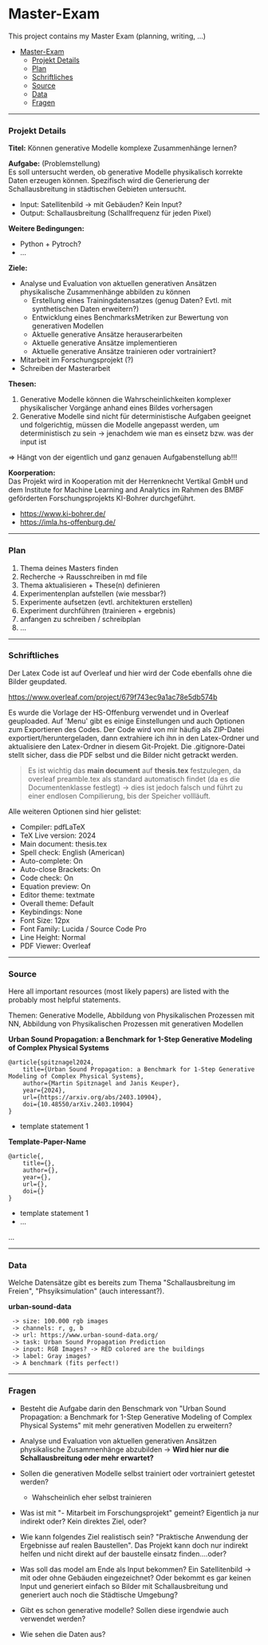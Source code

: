 # Master-Exam
This project contains my Master Exam (planning, writing, ...)

- [Master-Exam](#master-exam)
    - [Projekt Details](#projekt-details)
    - [Plan](#plan)
    - [Schriftliches](#schriftliches)
    - [Source](#source)
    - [Data](#data)
    - [Fragen](#fragen)



---
### Projekt Details

**Titel:** Können generative Modelle komplexe Zusammenhänge lernen?

**Aufgabe:** (Problemstellung)<br>
Es soll untersucht werden, ob generative Modelle physikalisch korrekte Daten erzeugen können. Spezifisch wird die Generierung der Schallausbreitung in städtischen Gebieten untersucht.

- Input: Satellitenbild -> mit Gebäuden? Kein Input?
- Output: Schallausbreitung (Schallfrequenz für jeden Pixel)

**Weitere Bedingungen:**
- Python + Pytroch?
- ...

**Ziele:**
- Analyse und Evaluation von aktuellen generativen Ansätzen physikalische Zusammenhänge abbilden zu können
  - Erstellung eines Trainingdatensatzes (genug Daten? Evtl. mit synthetischen Daten erweitern?)
  - Entwicklung eines BenchmarksMetriken zur Bewertung von generativen Modellen
  - Aktuelle generative Ansätze herauserarbeiten
  - Aktuelle generative Ansätze implementieren
  - Aktuelle generative Ansätze trainieren oder vortrainiert?
- Mitarbeit im Forschungsprojekt (?)
- Schreiben der Masterarbeit



**Thesen:**
1. Generative Modelle können die Wahrscheinlichkeiten komplexer physikalischer Vorgänge anhand eines Bildes vorhersagen
2. Generative Modelle sind nicht für deterministische Aufgaben geeignet und folgerichtig, müssen die Modelle angepasst werden, um deterministisch zu sein -> jenachdem wie man es einsetz bzw. was der input ist

=> Hängt von der eigentlich und ganz genauen Aufgabenstellung ab!!!


**Koorperation:**<br>
Das Projekt wird in Kooperation mit der Herrenknecht Vertikal GmbH und dem Institute for Machine Learning and Analytics im Rahmen des BMBF geförderten Forschungsprojekts KI-Bohrer durchgeführt.
- https://www.ki-bohrer.de/
- https://imla.hs-offenburg.de/




---
### Plan

1. Thema deines Masters finden
2. Recherche -> Rausschreiben in md file
3. Thema aktualisieren + These(n) definieren
4. Experimentenplan aufstellen (wie messbar?)
5. Experimente aufsetzen (evtl. architekturen erstellen)
6. Experiment durchführen (trainieren + ergebnis)
7. anfangen zu schreiben / schreibplan
8. ...




---
### Schriftliches

Der Latex Code ist auf Overleaf und hier wird der Code ebenfalls ohne die Bilder geupdated.

https://www.overleaf.com/project/679f743ec9a1ac78e5db574b

Es wurde die Vorlage der HS-Offenburg verwendet und in Overleaf geuploaded.
Auf 'Menu' gibt es einige Einstellungen und auch Optionen zum Exportieren des Codes. Der Code wird von mir häufig als ZIP-Datei exportiert/heruntergeladen, dann extrahiere ich ihn in den Latex-Ordner und aktualisiere den Latex-Ordner in diesem Git-Projekt. Die .gitignore-Datei stellt sicher, dass die PDF selbst und die Bilder nicht getrackt werden.

> Es ist wichtig das **main document** auf **thesis.tex** festzulegen, da overleaf preamble.tex als standard automatisch findet (da es die Documentenklasse festlegt) -> dies ist jedoch falsch und führt zu einer endlosen Compilierung, bis der Speicher vollläuft.


Alle weiteren Optionen sind hier gelistet:
- Compiler: pdfLaTeX
- TeX Live version: 2024
- Main document: thesis.tex
- Spell check: English (American)
- Auto-complete: On
- Auto-close Brackets: On
- Code check: On
- Equation preview: On
- Editor theme: textmate
- Overall theme: Default
- Keybindings: None
- Font Size: 12px
- Font Family: Lucida / Source Code Pro
- Line Height: Normal
- PDF Viewer: Overleaf






---
### Source

Here all important resources (most likely papers) are listed with the probably most helpful statements.

Themen: Generative Modelle, Abbildung von Physikalischen Prozessen mit NN, Abbildung von Physikalischen Prozessen mit generativen Modellen 

**Urban Sound Propagation: a Benchmark for 1-Step Generative Modeling of Complex Physical Systems**<br>
```
@article{spitznagel2024,
	title={Urban Sound Propagation: a Benchmark for 1-Step Generative Modeling of Complex Physical Systems}, 
	author={Martin Spitznagel and Janis Keuper},
	year={2024},
	url={https://arxiv.org/abs/2403.10904},
	doi={10.48550/arXiv.2403.10904}
}
```
- template statement 1



**Template-Paper-Name**<br>
```
@article{,
	title={}, 
	author={},
	year={},
	url={},
	doi={}
}
```
- template statement 1
- ...


...






---
### Data

Welche Datensätze gibt es bereits zum Thema "Schallausbreitung im Freien", "Phsyiksimulation" (auch interessant?).

**urban-sound-data**<br>
```
 -> size: 100.000 rgb images
 -> channels: r, g, b
 -> url: https://www.urban-sound-data.org/
 -> task: Urban Sound Propagation Prediction
 -> input: RGB Images? -> RED colored are the buildings
 -> label: Gray images?
 -> A benchmark (fits perfect!)
```






---
### Fragen

- Besteht die Aufgabe darin den Benschmark von "Urban Sound Propagation: a Benchmark for 1-Step Generative Modeling of Complex Physical Systems" mit mehr generativen Modellen zu erweitern?
- Analyse und Evaluation von aktuellen generativen Ansätzen physikalische Zusammenhänge abzubilden -> **Wird hier nur die Schallausbreitung oder mehr erwartet?**
- Sollen die generativen Modelle selbst trainiert oder vortrainiert getestet werden?
  - Wahscheinlich eher selbst trainieren
- Was ist mit "- Mitarbeit im Forschungsprojekt" gemeint? Eigentlich ja nur indirekt oder? Kein direktes Ziel, oder?
- Wie kann folgendes Ziel realistisch sein? "Praktische Anwendung der
Ergebnisse auf realen
Baustellen". Das Projekt kann doch nur indirekt helfen und nicht direkt auf der baustelle einsatz finden....oder?
- Was soll das model am Ende als Input bekommen? Ein Satellitenbild -> mit oder ohne Gebäuden eingezeichnet? Oder bekommt es gar keinen Input und generiert einfach so Bilder mit Schallausbreitung und generiert auch noch die Städtische Umgebung?


- Gibt es schon generative modelle? Sollen diese irgendwie auch verwendet werden?
- Wie sehen die Daten aus?




